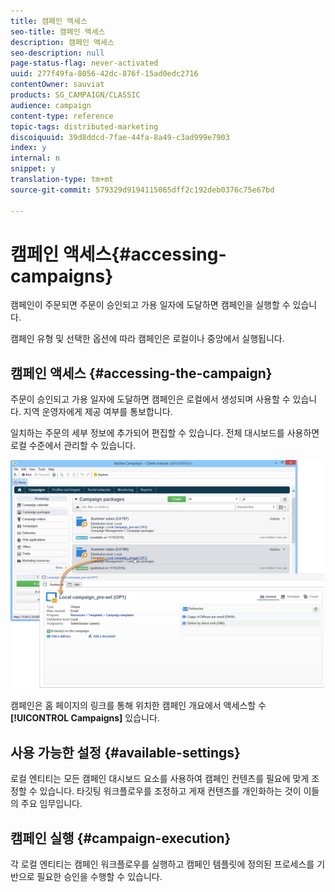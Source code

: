 ```yaml
---
title: 캠페인 액세스
seo-title: 캠페인 액세스
description: 캠페인 액세스
seo-description: null
page-status-flag: never-activated
uuid: 277f49fa-8056-42dc-876f-15ad0edc2716
contentOwner: sauviat
products: SG_CAMPAIGN/CLASSIC
audience: campaign
content-type: reference
topic-tags: distributed-marketing
discoiquuid: 39d8ddcd-7fae-44fa-8a49-c3ad999e7903
index: y
internal: n
snippet: y
translation-type: tm+mt
source-git-commit: 579329d9194115065dff2c192deb0376c75e67bd

---
```



# 캠페인 액세스{#accessing-campaigns}

캠페인이 주문되면 주문이 승인되고 가용 일자에 도달하면 캠페인을 실행할 수 있습니다.

캠페인 유형 및 선택한 옵션에 따라 캠페인은 로컬이나 중앙에서 실행됩니다.

## 캠페인 액세스 {#accessing-the-campaign}

주문이 승인되고 가용 일자에 도달하면 캠페인은 로컬에서 생성되며 사용할 수 있습니다. 지역 운영자에게 제공 여부를 통보합니다.

일치하는 주문의 세부 정보에 추가되어 편집할 수 있습니다. 전체 대시보드를 사용하면 로컬 수준에서 관리할 수 있습니다.

![](assets/mkg_dist_local_op_edit_new_op1.png)

캠페인은 홈 페이지의 링크를 통해 위치한 캠페인 개요에서 액세스할 수 **[!UICONTROL Campaigns]** 있습니다.

## 사용 가능한 설정 {#available-settings}

로컬 엔티티는 모든 캠페인 대시보드 요소를 사용하여 캠페인 컨텐츠를 필요에 맞게 조정할 수 있습니다. 타깃팅 워크플로우를 조정하고 게재 컨텐츠를 개인화하는 것이 이들의 주요 임무입니다.

## 캠페인 실행 {#campaign-execution}

각 로컬 엔티티는 캠페인 워크플로우를 실행하고 캠페인 템플릿에 정의된 프로세스를 기반으로 필요한 승인을 수행할 수 있습니다.
